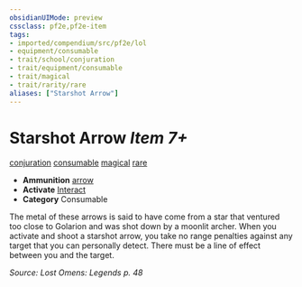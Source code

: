 ```yaml
---
obsidianUIMode: preview
cssclass: pf2e,pf2e-item
tags:
- imported/compendium/src/pf2e/lol
- equipment/consumable
- trait/school/conjuration
- trait/equipment/consumable
- trait/magical
- trait/rarity/rare
aliases: ["Starshot Arrow"]
---
```

# Starshot Arrow *Item 7+*  
[conjuration](conjuration.md)  [consumable](consumable.md)  [magical](magical.md)  [rare](rare.md)  

- **Ammunition** [arrow](arrow.md)
- **Activate** [Interact](interact.md)
- **Category** Consumable

The metal of these arrows is said to have come from a star that ventured too close to Golarion and was shot down by a moonlit archer. When you activate and shoot a starshot arrow, you take no range penalties against any target that you can personally detect. There must be a line of effect between you and the target.

*Source: Lost Omens: Legends p. 48*